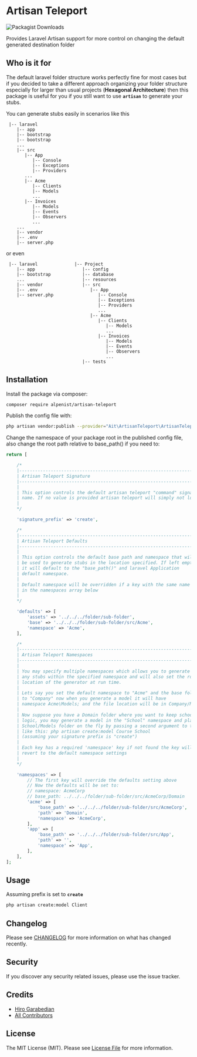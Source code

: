 # Artisan Teleport

![Packagist Downloads](https://img.shields.io/packagist/dt/alpenist/artisan-teleport?color=green&label=Downloads&logo=Github&style=for-the-badge)

Provides Laravel Artisan support for more control on changing the default generated destination folder

## Who is it for
The default laravel folder structure works perfectly fine for most cases but if you decided to take a different approach organizing your folder structure especially for larger than usual projects (**Hexagonal Architecture**) then this package is useful for you if you still want to use **`artisan`** to generate your stubs.

You can generate stubs easily in scenarios like this
```
 |-- laravel
    |-- app 
    |-- bootstrap
    |-- bootstrap
    ...   
    |-- src
       |-- App
          |-- Console
          |-- Exceptions
          |-- Providers
       ...
       |-- Acme
          |-- Clients
          |-- Models
          ...
       |-- Invoices
          |-- Models
          |-- Events
          |-- Observers
          ...
    ...   
    |-- vendor
    |-- .env    
    |-- server.php  
```
or even
```
 |-- laravel              |-- Project
    |-- app                  |-- config
    |-- bootstrap            |-- database
    ...                      |-- resources
    |-- vendor               |-- src
    |-- .env                    |-- App
    |-- server.php                 |-- Console
                                   |-- Exceptions
                                   |-- Providers
                                   ...
                                |-- Acme
                                   |-- Clients
                                      |-- Models
                                      ...
                                   |-- Invoices
                                      |-- Models
                                      |-- Events
                                      |-- Observers
                                      ...
                             |-- tests
```

## Installation

Install the package via composer:

```bash
composer require alpenist/artisan-teleport
```


Publish the config file with:
```bash
php artisan vendor:publish --provider="Ait\ArtisanTeleport\ArtisanTeleportServiceProvider" --tag="config"
```

Change the namespace of your package root in the published config file, also change the root path relative to base_path() if you need to:

```php
return [

    /*
    |--------------------------------------------------------------------------
    | Artisan Teleport Signature
    |--------------------------------------------------------------------------
    |
    | This option controls the default artisan teleport "command" signature,
    | name. If no value is provided artisan teleport will simply not load.
    |
    */

    'signature_prefix' => 'create',

    /*
    |--------------------------------------------------------------------------
    | Artisan Teleport Defaults
    |--------------------------------------------------------------------------
    |
    | This option controls the default base path and namespace that will
    | be used to generate stubs in the location specified. If left empty
    | it will default to the "base_path()" and laravel Application
    | default namespace.
    |
    | Default namespace will be overridden if a key with the same name is found
    | in the namespaces array below
    |
    */

    'defaults' => [
        'assets' => '../../../folder/sub-folder',
        'base' => '../../../folder/sub-folder/src/Acme',
        'namespace' => 'Acme',
    ],

    /*
    |--------------------------------------------------------------------------
    | Artisan Teleport Namespaces
    |--------------------------------------------------------------------------
    |
    | You may specify multiple namespaces which allows you to generate
    | any stubs within the specified namespace and will also set the root
    | location of the generator at run time.
    |
    | Lets say you set the default namespace to "Acme" and the base folder
    | to "Company" now when you generate a model it will have
    | namespace Acme\Models; and the file location will be in Company/Models
    |
    | Now suppose you have a Domain folder where you want to keep school course related
    | logic, you may generate a model in the "School" namespace and place it under
    | School/Models folder on the fly by passing a second argument to the artisan command
    | like this: php artisan create:model Course School
    | (assuming your signature prefix is "create")
    |
    | Each key has a required 'namespace' key if not found the key will be discarded and will
    | revert to the default namespace settings
    |
    */

    'namespaces' => [
        // The first key will override the defaults setting above
        // Now the defaults will be set to: 
        // namespace: AcmeCorp
        // base_path: ../../../folder/sub-folder/src/AcmeCorp/Domain
        'acme' => [
            'base_path' => '../../../folder/sub-folder/src/AcmeCorp',
            'path' => 'Domain',
            'namespace' => 'AcmeCorp',
        ],
        'app' => [
            'base_path' => '../../../folder/sub-folder/src/App',
            'path' => '',
            'namespace' => 'App',
        ],
    ],
];
```

## Usage
Assuming prefix is set to **`create`**
``` bash
php artisan create:model Client
```


## Changelog

Please see [CHANGELOG](CHANGELOG.md) for more information on what has changed recently.


## Security

If you discover any security related issues, please use the issue tracker.

## Credits

- [Hiro Garabedian](https://github.com/Ait)
- [All Contributors](../../contributors)

## License

The MIT License (MIT). Please see [License File](LICENSE.md) for more information.
